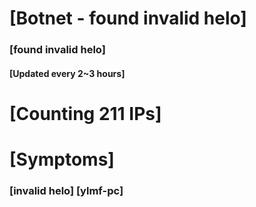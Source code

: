 # [Botnet - found invalid helo]
### [found invalid helo]
#### [Updated every 2~3 hours]

# [Counting 211 IPs]

# [Symptoms] 
###   [invalid helo] [ylmf-pc]
